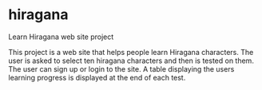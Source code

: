 # hiragana
Learn Hiragana web site project

This project is a web site that helps people learn Hiragana characters.
The user is asked to select ten hiragana characters and then is tested on them.
The user can sign up or login to the site.
A table displaying the users learning progress is displayed at the end of each test.
